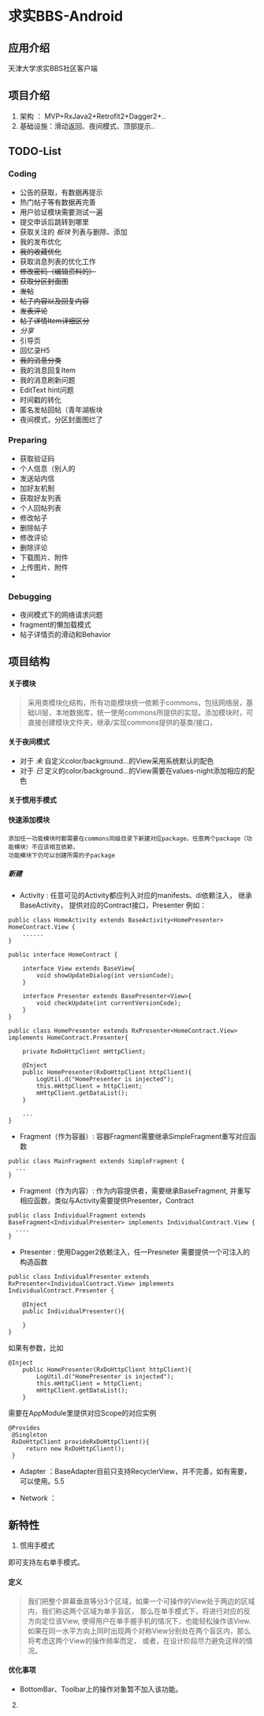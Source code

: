 # 求实BBS-Android

## 应用介绍
  天津大学求实BBS社区客户端

## 项目介绍
1. 架构 ： MVP+RxJava2+Retrofit2+Dagger2+..
2. 基础设施：滑动返回、夜间模式、顶部提示..

## TODO-List
### Coding
- 公告的获取，有数据再提示
- 热门帖子等有数据再完善
- 用户验证模块需要测试一遍
- 提交申诉后跳转到哪里
- 获取关注的 _板块_ 列表与删除、添加
- 我的发布优化
- ~~我的收藏优化~~
- 获取消息列表的优化工作
- ~~修改密码（编辑资料的）~~
- ~~获取分区封面图~~
- ~~发帖~~
- ~~帖子内容以及回复内容~~
- ~~发表评论~~
- ~~帖子详情Item详细区分~~
- *分享*
- 引导页
- 回忆录H5
- ~~我的消息分类~~
- 我的消息回复Item
- 我的消息刷新问题
- EditText hint问题
- 时间戳的转化
- 匿名发帖回帖（青年湖板块
- 夜间模式，分区封面图烂了


### Preparing
- 获取验证码
- 个人信息（别人的
- 发送站内信
- 加好友机制
- 获取好友列表
- 个人回帖列表
- 修改帖子
- 删除帖子
- 修改评论
- 删除评论
- 下载图片、附件
- 上传图片、附件
-


### Debugging
- 夜间模式下的网络请求问题
- fragment的懒加载模式
- 帖子详情页的滑动和Behavior

## 项目结构


#### 关于模块
> 采用类模块化结构，所有功能模块统一依赖于commons，包括网络层，基础UI层，本地数据库，统一使用commons所提供的实现。添加模块时，可直接创建模块文件夹，继承/实现commons提供的基类/接口，

#### 关于夜间模式
   - 对于 *未* 自定义color/background...的View采用系统默认的配色
   - 对于 *已* 定义的color/background...的View需要在values-night添加相应的配色

#### 关于惯用手模式


#### 快速添加模块
```
添加任一功能模块时都需要在commons同级目录下新建对应package，任意两个package（功能模块）不应该相互依赖，
功能模块下仍可以创建所需的子package
```

##### 新建
- Activity : 任意可见的Activity都应列入对应的manifests、di依赖注入， 继承BaseActivity， 提供对应的Contract接口，Presenter 例如：
```
public class HomeActivity extends BaseActivity<HomePresenter> HomeContract.View {
    ......
}
```
```
public interface HomeContract {

    interface View extends BaseView{
        void showUpdateDialog(int versionCode);
    }

    interface Presenter extends BasePresenter<View>{
        void checkUpdate(int currentVersionCode);
    }
}
```
```
public class HomePresenter extends RxPresenter<HomeContract.View> implements HomeContract.Presenter{

    private RxDoHttpClient mHttpClient;

    @Inject
    public HomePresenter(RxDoHttpClient httpClient){
        LogUtil.d("HomePresenter is injected");
        this.mHttpClient = httpClient;
        mHttpClient.getDataList();
    }

    ...
}
```


- Fragment（作为容器）: 容器Fragment需要继承SimpleFragment重写对应函数
```
public class MainFragment extends SimpleFragment {
  ...
}
```

- Fragment（作为内容）: 作为内容提供者，需要继承BaseFragment, 并重写相应函数，类似与Activity需要提供Presenter，Contract
```
public class IndividualFragment extends BaseFragment<IndividualPresenter> implements IndividualContract.View {
  ....
}
```
- Presenter : 使用Dagger2依赖注入，任一Presneter 需要提供一个可注入的构造函数
```
public class IndividualPresenter extends RxPresenter<IndividualContract.View> implements IndividualContract.Presenter {

    @Inject
    public IndividualPresenter(){

    }
}
```
如果有参数，比如
```
@Inject
    public HomePresenter(RxDoHttpClient httpClient){
        LogUtil.d("HomePresenter is injected");
        this.mHttpClient = httpClient;
        mHttpClient.getDataList();
    }
```
需要在AppModule里提供对应Scope的对应实例
```
@Provides
 @Singleton
 RxDoHttpClient provideRxDoHttpClient(){
     return new RxDoHttpClient();
 }
```



- Adapter ：BaseAdapter目前只支持RecyclerView，并不完善，如有需要，可以使用。5.5

- Network ：


###

## 新特性

1. 惯用手模式

  即可支持左右单手模式。

  #### 定义
  > 我们把整个屏幕垂直等分3个区域，如果一个可操作的View处于两边的区域内，我们称这两个区域为单手盲区，
  那么在单手模式下，将进行对应的反方向定位该View, 使得用户在单手握手机的情况下，也能轻松操作该View.
  如果在同一水平方向上同时出现两个对称View分别处在两个盲区内，那么将考虑这两个View的操作频率而定，
  或者，在设计阶段尽力避免这样的情况。

  #### 优化事项
  - BottomBar、Toolbar上的操作对象暂不加入该功能。
2.
